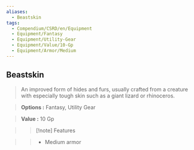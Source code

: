 ```yaml
---
aliases:
  - Beastskin
tags:
  - Compendium/CSRD/en/Equipment
  - Equipment/Fantasy
  - Equipment/Utility-Gear
  - Equipment/Value/10-Gp
  - Equipment/Armor/Medium
---
```

  
    
## Beastskin    
    
>An improved form of hides and furs, usually crafted from a creature with especially tough skin such as a giant lizard or rhinoceros.    
> **Options :** Fantasy, Utility Gear    
> **Value :** 10 Gp    
>>[!note] Features    
>> - Medium armor